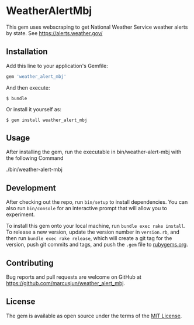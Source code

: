 # WeatherAlertMbj

This gem uses webscraping to get National Weather Service weather alerts by state. See https://alerts.weather.gov/

## Installation

Add this line to your application's Gemfile:

```ruby
gem 'weather_alert_mbj'
```

And then execute:

    $ bundle

Or install it yourself as:

    $ gem install weather_alert_mbj

## Usage

After installing the gem, run the executable in bin/weather-alert-mbj with the following Command

./bin/weather-alert-mbj

## Development

After checking out the repo, run `bin/setup` to install dependencies. You can also run `bin/console` for an interactive prompt that will allow you to experiment.

To install this gem onto your local machine, run `bundle exec rake install`. To release a new version, update the version number in `version.rb`, and then run `bundle exec rake release`, which will create a git tag for the version, push git commits and tags, and push the `.gem` file to [rubygems.org](https://rubygems.org).

## Contributing

Bug reports and pull requests are welcome on GitHub at https://github.com/marcusjun/weather_alert_mbj.

## License

The gem is available as open source under the terms of the [MIT License](https://opensource.org/licenses/MIT).
